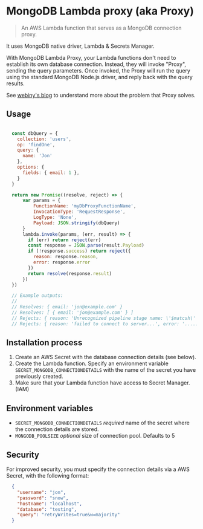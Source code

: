 # MongoDB Lambda proxy (aka Proxy)

> An AWS Lambda function that serves as a MongoDB connection proxy.

It uses MongoDB native driver, Lambda & Secrets Manager.

With MongoDB Lambda Proxy, your Lambda functions don't need to establish its
own database connection. Instead, they will invoke "Proxy", sending the query
parameters. Once invoked, the Proxy will run the query using the standard
MongoDB Node.js driver, and reply back with the query results.

See [webiny's blog](https://blog.webiny.com/using-aws-lambda-to-create-a-mongodb-connection-proxy-2bb53c4a0af4)
to understand more about the problem that Proxy solves.

## Usage

```javascript

  const dbQuery = {
    collection: 'users',
    op: 'findOne',
    query: {
      name: 'Jon'
    },
    options: {
      fields: { email: 1 },
    }
  }

  return new Promise((resolve, reject) => {
      var params = {
          FunctionName: 'myDbProxyFunctionName',
          InvocationType: 'RequestResponse',
          LogType: 'None',
          Payload: JSON.stringify(dbQuery)
      }
      lambda.invoke(params, (err, result) => {
        if (err) return reject(err)
        const response = JSON.parse(result.Payload)
        if (!response.success) return reject({
          reason: response.reason,
          error: response.error
        })
        return resolve(response.result)
      })
  })

  // Example outputs:
  //
  // Resolves: { email: 'jon@example.com' }
  // Resolves: [ { email: 'jon@example.com' } ]
  // Rejects: { reason: 'Unrecognized pipeline stage name: \'$matcsh\'', error: '......' }
  // Rejects: { reason: 'failed to connect to server...', error: '......' }
```

## Installation process

1. Create an AWS Secret with the database connection details (see below).
2. Create the Lambda function. Specify an environment variable
`SECRET_MONGODB_CONNECTIONDETAILS` with the name of the secret you have
previously created.
3. Make sure that your Lambda function have access to Secret Manager. (IAM)

## Environment variables

- `SECRET_MONGODB_CONNECTIONDETAILS` _required_ name of the secret where the
connection details are stored.
- `MONGODB_POOLSIZE` _optional_ size of connection pool. Defaults to 5

## Security

For improved security, you must specify the connection details via a AWS Secret,
with the following format:

```json
  {
    "username": "jon",
    "password": "snow",
    "hostname": "localhost",
    "database": "testing",
    "query": "retryWrites=true&w=majority"
  }
```
